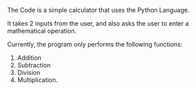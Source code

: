 The Code is a simple calculator that uses the Python Language. 

It takes 2 inputs from the user, and also asks the user to enter a mathematical operation. 

Currently, the program only performs the following functions:
1. Addition
2. Subtraction
3. Division
4. Multiplication.

